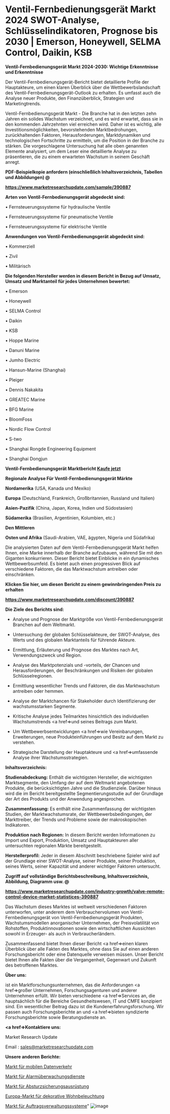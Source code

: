 # Ventil-Fernbedienungsgerät Markt 2024 SWOT-Analyse, Schlüsselindikatoren, Prognose bis 2030 | Emerson, Honeywell, SELMA Control, Daikin, KSB

<strong>Ventil-Fernbedienungsgerät Markt 2024-2030: Wichtige Erkenntnisse und Erkenntnisse</strong>

Der Ventil-Fernbedienungsgerät-Bericht bietet detaillierte Profile der Hauptakteure, um einen klaren Überblick über die Wettbewerbslandschaft des Ventil-Fernbedienungsgerät-Outlook zu erhalten. Es umfasst auch die Analyse neuer Produkte, den Finanzüberblick, Strategien und Marketingtrends.

Ventil-Fernbedienungsgerät Markt - Die Branche hat in den letzten zehn Jahren ein solides Wachstum verzeichnet, und es wird erwartet, dass sie in den kommenden Jahrzehnten viel erreichen wird. Daher ist es wichtig, alle Investitionsmöglichkeiten, bevorstehenden Marktbedrohungen, zurückhaltenden Faktoren, Herausforderungen, Marktdynamiken und technologischen Fortschritte zu ermitteln, um die Position in der Branche zu stärken. Die vorgeschlagene Untersuchung hat alle oben genannten Elemente analysiert, um dem Leser eine detaillierte Analyse zu präsentieren, die zu einem erwarteten Wachstum in seinem Geschäft anregt.



<strong><b>PDF-Beispielkopie anfordern (einschließlich Inhaltsverzeichnis, Tabellen und Abbildungen) @ </b></strong>

<strong><a href=https://www.marketresearchupdate.com/sample/390887>

<strong>https://www.marketresearchupdate.com/sample/390887</u></a></strong></strong>



<strong>Arten von Ventil-Fernbedienungsgerät abgedeckt sind:</strong>

• Fernsteuerungssysteme für hydraulische Ventile

• Fernsteuerungssysteme für pneumatische Ventile

• Fernsteuerungssysteme für elektrische Ventile



<strong>Anwendungen von Ventil-Fernbedienungsgerät abgedeckt sind:</strong>

• Kommerziell

• Zivil

• Militärisch



<strong>Die folgenden Hersteller werden in diesem Bericht in Bezug auf Umsatz, Umsatz und Marktanteil für jedes Unternehmen bewertet:</strong>

• Emerson

• Honeywell

• SELMA Control

• Daikin

• KSB

• Hoppe Marine

• Danuni Marine

• Jumho Electric

• Hansun-Marine (Shanghai)

• Pleiger

• Dennis Nakakita

• GREATEC Marine

• BFG Marine

• BloomFoss

• Nordic Flow Control

• S-two

• Shanghai Rongde Engineering Equipment

• Shanghai Dongjun



<strong>Ventil-Fernbedienungsgerät Marktbericht <a href=https://www.marketresearchupdate.com/buynow/390887>Kaufe jetzt</a></strong>



<strong>Regionale Analyse Für Ventil-Fernbedienungsgerät Märkte</strong>



<strong>Nordamerika</strong> (USA, Kanada und Mexiko)



<strong>Europa</strong> (Deutschland, Frankreich, Großbritannien, Russland und Italien)



<strong>Asien-Pazifik</strong> (China, Japan, Korea, Indien und Südostasien)



<strong>Südamerika</strong> (Brasilien, Argentinien, Kolumbien, etc.)



<strong>Den Mittleren</strong> 

<strong>Osten und Afrika</strong> (Saudi-Arabien, VAE, ägypten, Nigeria und Südafrika)

Die analysierten Daten auf dem Ventil-Fernbedienungsgerät Markt helfen Ihnen, eine Marke innerhalb der Branche aufzubauen, während Sie mit den Giganten konkurrieren. Dieser Bericht bietet Einblicke in ein dynamisches Wettbewerbsumfeld. Es bietet auch einen progressiven Blick auf verschiedene Faktoren, die das Marktwachstum antreiben oder einschränken.



<strong>Klicken Sie hier, um diesen Bericht zu einem gewinnbringenden Preis zu erhalten
</strong>

<strong><a href=https://www.marketresearchupdate.com/discount/390887>https://www.marketresearchupdate.com/discount/390887</b></u></strong></a>



<strong>Die Ziele des Berichts sind:</strong>

- Analyse und Prognose der Marktgröße von Ventil-Fernbedienungsgerät Branchen auf dem Weltmarkt.

- Untersuchung der globalen Schlüsselakteure, der SWOT-Analyse, des Werts und des globalen Marktanteils für führende Akteure.

- Ermittlung, Erläuterung und Prognose des Marktes nach Art, Verwendungszweck und Region.

- Analyse des Marktpotenzials und -vorteils, der Chancen und Herausforderungen, der Beschränkungen und Risiken der globalen Schlüsselregionen.

- Ermittlung wesentlicher Trends und Faktoren, die das Marktwachstum antreiben oder hemmen.

- Analyse der Marktchancen für Stakeholder durch Identifizierung der wachstumsstarken Segmente.

- Kritische Analyse jedes Teilmarktes hinsichtlich des individuellen Wachstumstrends <a href=>und</a> seines Beitrags zum Markt.

- Um Wettbewerbsentwicklungen <a href=>wie</a> Vereinbarungen, Erweiterungen, neue Produkteinführungen und Besitz auf dem Markt zu verstehen.

- Strategische Darstellung der Hauptakteure und <a href=>umfas</a>sende Analyse ihrer Wachstumsstrategien.



<strong>Inhaltsverzeichnis:</strong>



<strong>Studienabdeckung:</strong> Enthält die wichtigsten Hersteller, die wichtigsten Marktsegmente, den Umfang der auf dem Weltmarkt angebotenen Produkte, die berücksichtigten Jahre und die Studienziele. Darüber hinaus wird die im Bericht bereitgestellte Segmentierungsstudie auf der Grundlage der Art des Produkts und der Anwendung angesprochen.



<strong>Zusammenfassung:</strong> Es enthält eine Zusammenfassung der wichtigsten Studien, der Marktwachstumsrate, der Wettbewerbsbedingungen, der Markttreiber, der Trends und Probleme sowie der makroskopischen Indikatoren.



<strong>Produktion nach Regionen:</strong> In diesem Bericht werden Informationen zu Import und Export, Produktion, Umsatz und Hauptakteuren aller untersuchten regionalen Märkte bereitgestellt.



<strong>Herstellerprofil:</strong> Jeder in diesem Abschnitt beschriebene Spieler wird auf der Grundlage einer SWOT-Analyse, seiner Produkte, seiner Produktion, seines Werts, seiner Kapazität und anderer wichtiger Faktoren untersucht.



<strong><b>Zugriff auf vollständige Berichtsbeschreibung, Inhaltsverzeichnis, Abbildung, Diagramm usw. @ </b></strong>

<strong><a href=https://www.marketresearchupdate.com/industry-growth/valve-remote-control-device-market-statistices-390887>https://www.marketresearchupdate.com/industry-growth/valve-remote-control-device-market-statistices-390887</a></strong>

Das Wachstum dieses Marktes ist weltweit verschiedenen Faktoren unterworfen, unter anderem dem Verbrauchervolumen von Ventil-Fernbedienungsgerät von Ventil-Fernbedienungsgerät Produkten, Wachstumsmodellen anorganischer Unternehmen, der Preisvolatilität von Rohstoffen, Produktinnovationen sowie den wirtschaftlichen Aussichten sowohl in Erzeuger- als auch in Verbraucherländern.

Zusammenfassend bietet Ihnen dieser Bericht <a href=>einen</a> klaren Überblick über alle Fakten des Marktes, ohne dass Sie auf einen anderen Forschungsbericht oder eine Datenquelle verweisen müssen. Unser Bericht bietet Ihnen alle Fakten über die Vergangenheit, Gegenwart und Zukunft des betroffenen Marktes.



<strong>Über uns:</strong>

 ist ein Marktforschungsunternehmen, das die Anforderungen <a href=>großer</a> Unternehmen, Forschungsagenturen und anderer Unternehmen erfüllt. Wir bieten verschiedene <a href=>Services</a> an, die hauptsächlich für die Bereiche Gesundheitswesen, IT und CMFE konzipiert sind. Ein wesentlicher Beitrag dazu ist die Kundenerfahrungsforschung. Wir passen auch Forschungsberichte an und <a href=>bieten</a> syndizierte Forschungsberichte sowie Beratungsdienste an.



<strong><a href=>Kontaktiere uns:</a></strong>

Market Research Update

Email : sales@marketresearchupdate.com



<strong>Unsere anderen Berichte:</strong>

<a href=https://www.linkedin.com/pulse/mobile-data-traffic-market-opportunities-stay>Markt für mobilen Datenverkehr</a>

<a href=https://www.linkedin.com/pulse/alarm-monitoring-services-market-analysis-segment>Markt für Alarmüberwachungsdienste</a>

<a href=https://www.linkedin.com/pulse/fall-protection-equipment-market-analysis>Markt für Absturzsicherungsausrüstung</a>

<a href=https://www.linkedin.com/pulse/europe-residential-decorative-lighting-market-1f>Europa-Markt für dekorative Wohnbeleuchtung</a>

<a href=https://www.linkedin.com/pulse/order-management-systems-market-overview-o84yc/>Markt für Auftragsverwaltungssysteme</a>"
![image](https://github.com/Gayatrikarjule/Market-Analysis-361/assets/97346546/d92cbb3a-b584-4a5a-9971-de4b712f8bbe)

